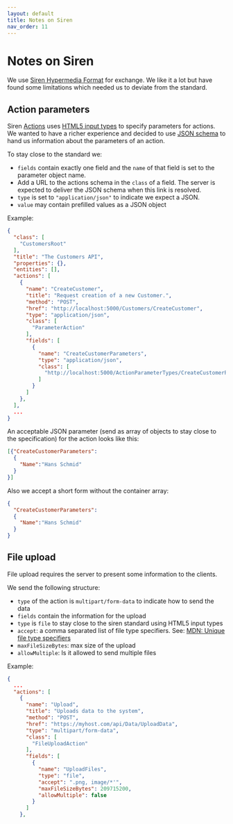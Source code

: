 ```yaml
---
layout: default
title: Notes on Siren
nav_order: 11
---
```


# Notes on Siren

We use [Siren Hypermedia Format](https://github.com/kevinswiber/siren) for exchange. We like it a lot but have found some limitations which needed us to deviate from the standard.

## Action parameters

Siren [Actions](https://github.com/kevinswiber/siren#actions-1) uses [HTML5 input types](https://github.com/kevinswiber/siren#fields-1) to specify parameters for actions.
We wanted to have a richer experience and decided to use [JSON schema](https://json-schema.org/) to hand us information about the parameters of an action.

To stay close to the standard we:

- `fields` contain exactly one field and the `name` of that field is set to the parameter object name.
- Add a URL to the actions schema in the `class` of a field. The server is expected to deliver the JSON schema when this link is resolved.
- `type` is set to `"application/json"` to indicate we expect a JSON.
- `value` may contain prefilled values as a JSON object

Example:

```json
{
  "class": [
    "CustomersRoot"
  ],
  "title": "The Customers API",
  "properties": {},
  "entities": [],
  "actions": [
    {
      "name": "CreateCustomer",
      "title": "Request creation of a new Customer.",
      "method": "POST",
      "href": "http://localhost:5000/Customers/CreateCustomer",
      "type": "application/json",
      "class": [
        "ParameterAction"
      ],
      "fields": [
        {
          "name": "CreateCustomerParameters",
          "type": "application/json",
          "class": [
            "http://localhost:5000/ActionParameterTypes/CreateCustomerParameters"
          ]
        }
      ]
    },
  ],
  ...
}
```

An acceptable JSON parameter (send as array of objects to stay close to the specification) for the action looks like this:

```json
[{"CreateCustomerParameters": 
  {
    "Name":"Hans Schmid"
  }
}]
```

Also we accept a short form without the container array:

```json
{
  "CreateCustomerParameters":   
  {
    "Name":"Hans Schmid"
  }
}
```

## File upload

File upload requires the server to present some information to the clients.

We send the following structure:

- `type` of the action is `multipart/form-data` to indicate how to send the data
- `fields` contain the information for the upload
- `type` is `file` to stay close to the siren standard using HTML5 input types
- `accept`: a comma separated list of file type specifiers. See: [MDN: Unique file type specifiers](https://developer.mozilla.org/en-US/docs/Web/HTML/Element/input/file#unique_file_type_specifiers)
- `maxFileSizeBytes`: max size of the upload
- `allowMultiple`: Is it allowed to send multiple files

Example:

```json
{
  ...
  "actions": [
    {
      "name": "Upload",
      "title": "Uploads data to the system",
      "method": "POST",
      "href": "https://myhost.com/api/Data/UploadData",
      "type": "multipart/form-data",
      "class": [
        "FileUploadAction"
      ],
      "fields": [
        {
          "name": "UploadFiles",
          "type": "file",
          "accept": ".png, image/*'",
          "maxFileSizeBytes": 209715200,
          "allowMultiple": false
        }
      ]
    },
```
